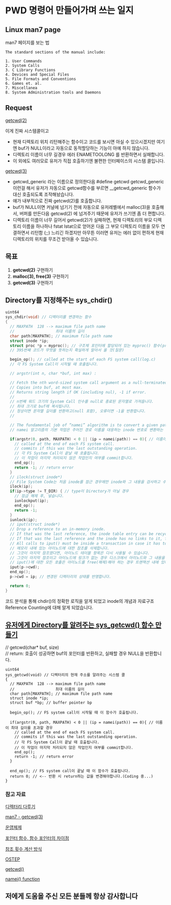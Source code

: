 # PWD 명령어 만들어가며 쓰는 일지

## Linux man7 page

man7 페이지를 보는 법

    The standard sections of the manual include:

    1. User Commands
    2. System Calls
    3. C Library Functions
    4. Devices and Special Files
    5. File Formats and Conventions
    6. Games et. al.
    7. Miscellanea
    8. System Administration tools and Daemons

## Request

[getcwd(2)](https://github.com/torvalds/linux/blob/dcf8e5633e2e69ad60b730ab5905608b756a032f/fs/d_path.c#L412)  
  
이게 진짜 시스템콜이고  
  
* 현재 디렉토리 위치 리턴해주는 함수이고  코드를 보시면 아실 수 있으시겠지만 여기엔 buf가 NULL이라고 자동으로 동적할당하는 기능이 아예 하지 않습니다.
* 디렉토리 이름이 너무 길경우 에러 ENAMETOOLONG 를 반환하면서 실패합니다.
* 이 외에도 여러모로 유저가 직접 호출하기엔 불편한 인터페이스의 시스템 콜입니다.
  
[getcwd(3)](https://sourceware.org/git/?p=glibc.git;a=blob;f=sysdeps/unix/sysv/linux/getcwd.c)  
  
* getcwd_generic 라는 이름으로 정의한다음 #define getcwd getcwd_generic 이런걸 해서 유저가 자동으로 getcwd함수를 부르면 __getcwd_generic 함수가 대신 호출되도록 조작해놨습니다.
* 얘가 내부적으로 진짜 getcwd(2)를 호출합니다.
* buf가 NULL이면 커널에 넘기기 전에 자동으로 유저레벨에서 malloc(3)을 호출해서, 버퍼를 만든다음 getcwd(2) 에 넘겨주기 때문에 유저가 쓰기엔 좀 더 편합니다.
* 디렉토리 이름이 너무 길어서 getcwd(2)가 실패하면, 현재 디렉토리의 부모 디렉토리 이름을 하나하나 fstat lstat으로 얻어온 다음 그 부모 디렉토리 이름을 모두 연결하면서 리턴함 (;;) 느리긴 하겠지만 아무튼 이러면 유저는 에러 없이 편하게 현재 디렉토리의 위치를 무조건 받아올 수 있습니다.

## 목표

1. **getcwd(2)** 구현하기  
2. **malloc(3), free(3)** 구현하기  
3. **getcwd(3)** 구현하기  

## Directory를 지정해주는 sys_chdir()

```c
uint64
sys_chdir(void) // 디렉터리를 변경하는 함수
{
  // MAXPATH  128 --> maximum file path name
  //                  최대 이름의 길이
  char path[MAXPATH]; // maximum file path name
  struct inode *ip;
  struct proc *p = myproc(); // 구조체 포인터에 할당되어 있는 myproc() 함수(proc.c)
  // 395번째 코드가 무엇을 뜻하는지 확실하게 알아서 올 것(질문)

  begin_op(); // called at the start of each FS system call(log.c)
  // 각 FS System Call이 시작될 때 호출됩니다.

  // argstr(int n, char *buf, int max) :

  // Fetch the nth word-sized system call argument as a null-terminated string.
  // Copies into buf, at most max.
  // Returns string length if OK (including nul), -1 if error.
  // 
  // n번째 워드 크기의 System Call 인수를 null로 종료된 문자열로 가져옵니다.
  // 최대 크기로 buf에 복사됩니다.
  // 정상이면 문자열 길이를 반환하고(null 포함), 오류이면 -1을 반환합니다.
  //

  // The fundamental job of “namei” algorithm is to convert a given path name to the corresponding inode number.
  // namei 알고리즘의 기본 작업은 주어진 경로 이름을 대응하는 inode 번호로 변환하는 것입니다.

  if(argstr(0, path, MAXPATH) < 0 || (ip = namei(path)) == 0){ // 이름이 최대 길이를 초과할 경우
    // called at the end of each FS system call.
    // commits if this was the last outstanding operation.
    // 각 FS System Call이 끝날 때 호출됩니다.
    // 이 작업이 마지막 처리되지 않은 작업인지 여부를 commit합니다.
    end_op();
    return -1; // return error
  }
  // ilock(struct inode*)
  // File System Code는 처음 inode를 잠근 경우에만 inode와 그 내용을 검사하고 수정할 수 있습니다.
  ilock(ip);
  if(ip->type != T_DIR) { // type이 Directory가 아닐 경우
    // 잠금 해제 후, 넣습니다.
    iunlockput(ip);
    end_op();
    return -1;
  }
  iunlock(ip);
  // iput(struct inode*)
  // Drop a reference to an in-memory inode.
  // If that was the last reference, the inode table entry can be recycled.
  // If that was the last reference and the inode has no links to it, free the inode (and its content) on disk.
  // All calls to iput() must be inside a transaction in case it has to free the inode.
  // 메모리 내에 있는 아이노드에 대한 참조를 삭제합니다.
  // 그것이 마지막 참조였다면, 아이노드 테이블 항목은 다시 사용될 수 있습니다.
  // 그것이 마지막 참조이고 아이노드에 링크가 없는 경우 디스크에서 아이노드와 그 내용을 해제합니다.
  // iput()에 대한 모든 호출은 아이노드를 free(해제)해야 하는 경우 트랜잭션 내에 있어야 합니다.
  iput(p->cwd);
  end_op();
  p->cwd = ip; // 변경된 디렉터리의 상태를 반영합니다.

  return 0;
}
```

코드 분석을 통해 chdir()의 정확한 로직을 알게 되었고 inode의 개념과 자료구조 Reference Counting에 대해 알게 되었습니다.

## [유저에게 Directory를 알려주는 sys_getcwd() 함수 만들기](https://man7.org/linux/man-pages/man3/getcwd.3.html)

// getcwd(char* buf, size)  
// return: 호출이 성공하면 buf의 포인터를 반환하고, 실패할 경우 NULL을 반환합니다.  

```code
uint64
sys_getcwd(void) // 디렉터리의 현재 주소를 알려주는 시스템 콜
{
  // MAXPATH  128 --> maximum file path name
  //                  최대 이름의 길이
  char path[MAXPATH]; // maximum file path name
  struct inode *ip;
  struct buf *bp; // buffer pointer bp

  begin_op(); // FS system call이 시작될 때 이 함수가 호출됩니다.

  if(argstr(0, path, MAXPATH) < 0 || (ip = namei(path)) == 0){ // 이름이 최대 길이를 초과할 경우
    // called at the end of each FS system call.
    // commits if this was the last outstanding operation.
    // 각 FS System Call이 끝날 때 호출됩니다.
    // 이 작업이 마지막 처리되지 않은 작업인지 여부를 commit합니다.
    end_op();
    return -1; // return error
  }

  end_op(); // FS system call이 끝날 때 이 함수가 호출됩니다.
  return 0; // <-- 반환 시 return하는 값을 변경해야합니다.(Coding 중...)
}
```

### 참고 자료

[디렉터리 다루기](https://velog.io/@jyong0719/%EB%94%94%EB%A0%89%ED%86%A0%EB%A6%AC-%EB%8B%A4%EB%A3%A8%EA%B8%B0)

[man7 - getcwd(3)](https://man7.org/linux/man-pages/man3/getcwd.3.html)

[운영체제](https://chul2-ing.tistory.com/39)

[포인터 함수, 함수 포인터의 차이점](https://visualguide.org/ko/c-%ED%8F%AC%EC%9D%B8%ED%84%B0%EC%97%90-%EB%8C%80%ED%95%9C-%ED%8F%AC%EC%9D%B8%ED%84%B0-%ED%95%A8%EC%88%98%EC%97%90-%EB%8C%80%ED%95%9C-%ED%8F%AC%EC%9D%B8%ED%84%B0-%EC%98%88%EC%A0%9C%EC%99%80-%ED%95%A8)

[참조 횟수 계산 방식](https://ko.wikipedia.org/wiki/%EC%B0%B8%EC%A1%B0_%ED%9A%9F%EC%88%98_%EA%B3%84%EC%82%B0_%EB%B0%A9%EC%8B%9D)

[OSTEP](https://pages.cs.wisc.edu/~remzi/OSTEP/Korean/)

[getcwd()](https://www.it-note.kr/209)

[namei() function](https://www.quora.com/Linux-Kernel-How-do-the-path-look-up-mechanism-namei-work-in-Linux)

## 저에게 도움을 주신 모든 분들께 항상 감사합니다
